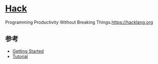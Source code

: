 # [Hack](https://github.com/facebook/hhvm/tree/master/hphp/hack)

Programming Productivity Without Breaking Things.<https://hacklang.org>

## 参考

* [Getting Started](https://docs.hhvm.com/hack/getting-started/getting-started)
* [Tutorial](https://hacklang.org/tutorial.html)

